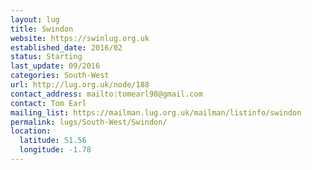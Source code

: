 ```yaml
---
layout: lug
title: Swindon
website: https://swinlug.org.uk
established_date: 2016/02
status: Starting
last_update: 09/2016
categories: South-West
url: http://lug.org.uk/node/188
contact_address: mailto:tomearl98@gmail.com
contact: Tom Earl
mailing_list: https://mailman.lug.org.uk/mailman/listinfo/swindon
permalink: lugs/South-West/Swindon/
location:
  latitude: 51.56
  longitude: -1.78
---
```

